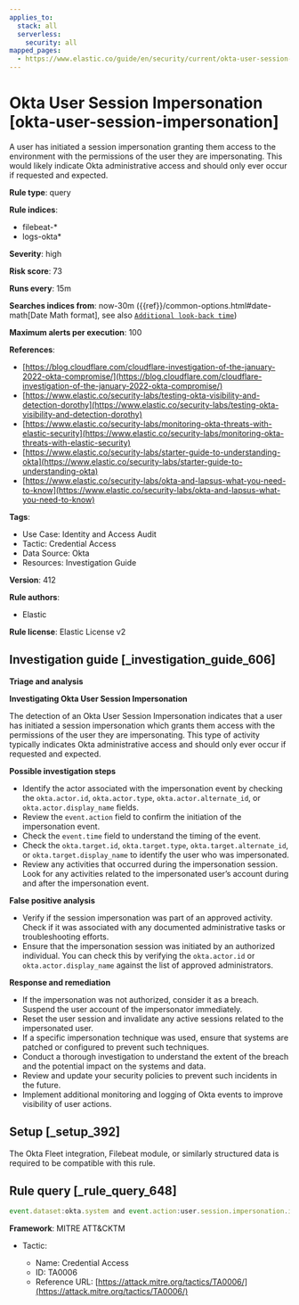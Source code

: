 ```yaml
---
applies_to:
  stack: all
  serverless:
    security: all
mapped_pages:
  - https://www.elastic.co/guide/en/security/current/okta-user-session-impersonation.html
---
```


# Okta User Session Impersonation [okta-user-session-impersonation]

A user has initiated a session impersonation granting them access to the environment with the permissions of the user they are impersonating. This would likely indicate Okta administrative access and should only ever occur if requested and expected.

**Rule type**: query

**Rule indices**:

* filebeat-*
* logs-okta*

**Severity**: high

**Risk score**: 73

**Runs every**: 15m

**Searches indices from**: now-30m ({{ref}}/common-options.html#date-math[Date Math format], see also [`Additional look-back time`](docs-content://solutions/security/detect-and-alert/create-detection-rule.md#rule-schedule))

**Maximum alerts per execution**: 100

**References**:

* [https://blog.cloudflare.com/cloudflare-investigation-of-the-january-2022-okta-compromise/](https://blog.cloudflare.com/cloudflare-investigation-of-the-january-2022-okta-compromise/)
* [https://www.elastic.co/security-labs/testing-okta-visibility-and-detection-dorothy](https://www.elastic.co/security-labs/testing-okta-visibility-and-detection-dorothy)
* [https://www.elastic.co/security-labs/monitoring-okta-threats-with-elastic-security](https://www.elastic.co/security-labs/monitoring-okta-threats-with-elastic-security)
* [https://www.elastic.co/security-labs/starter-guide-to-understanding-okta](https://www.elastic.co/security-labs/starter-guide-to-understanding-okta)
* [https://www.elastic.co/security-labs/okta-and-lapsus-what-you-need-to-know](https://www.elastic.co/security-labs/okta-and-lapsus-what-you-need-to-know)

**Tags**:

* Use Case: Identity and Access Audit
* Tactic: Credential Access
* Data Source: Okta
* Resources: Investigation Guide

**Version**: 412

**Rule authors**:

* Elastic

**Rule license**: Elastic License v2

## Investigation guide [_investigation_guide_606]

**Triage and analysis**

**Investigating Okta User Session Impersonation**

The detection of an Okta User Session Impersonation indicates that a user has initiated a session impersonation which grants them access with the permissions of the user they are impersonating. This type of activity typically indicates Okta administrative access and should only ever occur if requested and expected.

**Possible investigation steps**

* Identify the actor associated with the impersonation event by checking the `okta.actor.id`, `okta.actor.type`, `okta.actor.alternate_id`, or `okta.actor.display_name` fields.
* Review the `event.action` field to confirm the initiation of the impersonation event.
* Check the `event.time` field to understand the timing of the event.
* Check the `okta.target.id`, `okta.target.type`, `okta.target.alternate_id`, or `okta.target.display_name` to identify the user who was impersonated.
* Review any activities that occurred during the impersonation session. Look for any activities related to the impersonated user’s account during and after the impersonation event.

**False positive analysis**

* Verify if the session impersonation was part of an approved activity. Check if it was associated with any documented administrative tasks or troubleshooting efforts.
* Ensure that the impersonation session was initiated by an authorized individual. You can check this by verifying the `okta.actor.id` or `okta.actor.display_name` against the list of approved administrators.

**Response and remediation**

* If the impersonation was not authorized, consider it as a breach. Suspend the user account of the impersonator immediately.
* Reset the user session and invalidate any active sessions related to the impersonated user.
* If a specific impersonation technique was used, ensure that systems are patched or configured to prevent such techniques.
* Conduct a thorough investigation to understand the extent of the breach and the potential impact on the systems and data.
* Review and update your security policies to prevent such incidents in the future.
* Implement additional monitoring and logging of Okta events to improve visibility of user actions.


## Setup [_setup_392]

The Okta Fleet integration, Filebeat module, or similarly structured data is required to be compatible with this rule.


## Rule query [_rule_query_648]

```js
event.dataset:okta.system and event.action:user.session.impersonation.initiate
```

**Framework**: MITRE ATT&CKTM

* Tactic:

    * Name: Credential Access
    * ID: TA0006
    * Reference URL: [https://attack.mitre.org/tactics/TA0006/](https://attack.mitre.org/tactics/TA0006/)



